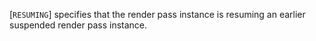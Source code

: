 [`RESUMING`] specifies that the render pass instance
is resuming an earlier suspended render pass instance.